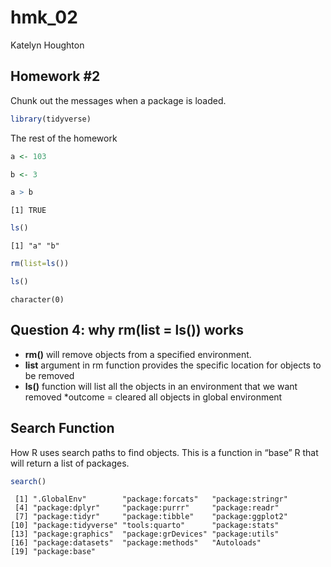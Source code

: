 hmk_02
================
Katelyn Houghton

## Homework \#2

Chunk out the messages when a package is loaded.

``` r
library(tidyverse)
```

The rest of the homework

``` r
a <- 103

b <- 3

a > b 
```

    [1] TRUE

``` r
ls()
```

    [1] "a" "b"

``` r
rm(list=ls())

ls()
```

    character(0)

## Question 4: why rm(list = ls()) works

-   **rm()** will remove objects from a specified environment.
-   **list** argument in rm function provides the specific location for
    objects to be removed
-   **ls()** function will list all the objects in an environment that
    we want removed \*outcome = cleared all objects in global
    environment

## Search Function

How R uses search paths to find objects. This is a function in “base” R
that will return a list of packages.

``` r
search()
```

     [1] ".GlobalEnv"        "package:forcats"   "package:stringr"  
     [4] "package:dplyr"     "package:purrr"     "package:readr"    
     [7] "package:tidyr"     "package:tibble"    "package:ggplot2"  
    [10] "package:tidyverse" "tools:quarto"      "package:stats"    
    [13] "package:graphics"  "package:grDevices" "package:utils"    
    [16] "package:datasets"  "package:methods"   "Autoloads"        
    [19] "package:base"     
